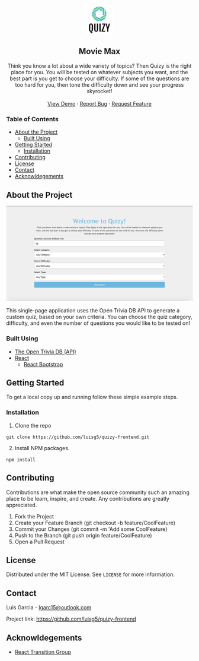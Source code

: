 <br />
<p align="center">
    <a href="#">
        <img src="./public/quizy_logo.png" alt="Logo" width="80" height="80" />
    </a>
    <h2 align="center">Movie Max</h3>
    <p align="center">
        Think you know a lot about a wide variety of topics? Then Quizy is the right place for you. You will be tested on whatever subjects you want, and the best part is you get to choose your difficulty. If some of the questions are too hard for you, then tone the difficulty down and see your progress skyrocket!
        <br />
        <br />
        <a href="quizy.lgarcia.us">View Demo</a>
        ·
        <a href="https://github.com/luisg5/quizy-frontend/issues">Report Bug</a>
        ·
        <a href="https://github.com/luisg5/quizy-frontend/issues">Request Feature</a>
    </p>
</p>

### Table of Contents

- [About the Project](#about-the-project)
  - [Built Using](#built-using)
- [Getting Started](#getting-started)
  - [Installation](#installation)
- [Contributing](#contributing)
- [License](#license)
- [Contact](#contact)
- [Acknowldegements](#acknowldegements)

## About the Project

![Movie Max Screenshot](public/quizy_home.png)

This single-page application uses the Open Trivia DB API to generate a custom quiz, based on your own criteria. You can choose the quiz category, difficulty, and even the number of questions you would like to be tested on!

### Built Using

- [The Open Trivia DB (API)](https://opentdb.com/)
- [React](https://reactjs.org)
  - [React Bootstrap](https://react-bootstrap.github.io)

## Getting Started

To get a local copy up and running follow these simple example steps.

### Installation

1. Clone the repo

```
git clone https://github.com/luisg5/quizy-frontend.git
```

2. Install NPM packages.

```
npm install
```

## Contributing

Contributions are what make the open source community such an amazing place to be learn, inspire, and create. Any contributions are greatly appreciated.

1. Fork the Project
2. Create your Feature Branch (git checkout -b feature/CoolFeature)
3. Commit your Changes (git commit -m 'Add some CoolFeature)
4. Push to the Branch (git push origin feature/CoolFeature)
5. Open a Pull Request

## License

Distributed under the MIT License. See `LICENSE` for more information.

## Contact

Luis Garcia - lgarc15@outlook.com

Project link: https://github.com/luisg5/quizy-frontend

## Acknowldegements

- [React Transition Group](http://reactcommunity.org/react-transition-group/css-transition)
